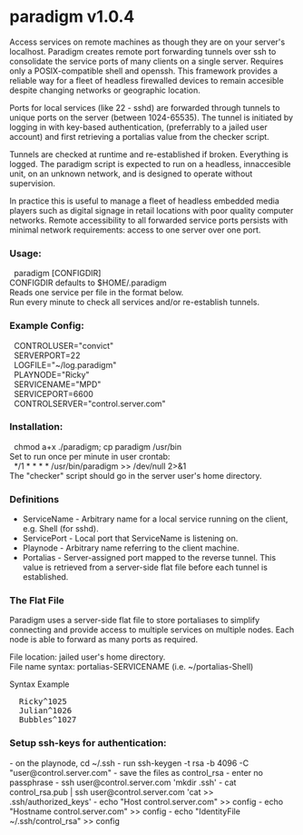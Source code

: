 # paradigm v1.0.4

Access services on remote machines as though they are on your server's localhost. Paradigm creates remote port forwarding tunnels over ssh to consolidate the service ports of many clients on a single server. Requires only a POSIX-compatible shell and openssh. This framework provides a reliable way for a fleet of headless firewalled devices to remain accesible despite changing networks or geographic location.

Ports for local services (like 22 - sshd) are forwarded through tunnels to unique ports on the server (between 1024-65535). The tunnel is initiated by logging in with key-based authentication, (preferrably to a jailed user account) and first retrieving a portalias value from the checker script. 

Tunnels are checked at runtime and re-established if broken. Everything is logged. The paradigm script is expected to run on a headless, innaccesible unit, on an unknown network, and is designed to operate without supervision.

In practice this is useful to manage a fleet of headless embedded media players such as digital signage in retail locations with poor quality computer networks. Remote accessibility to all forwarded service ports persists with minimal network requirements: access to one server over one port.

<h3>Usage:</h3>
&nbsp;&nbsp;paradigm [CONFIGDIR]<br>
CONFIGDIR defaults to $HOME/.paradigm<br>
Reads one service per file in the format below.<br>
Run every minute to check all services and/or re-establish tunnels.

<h3>Example Config:</h3>
&nbsp;&nbsp;CONTROLUSER="convict"<br>
&nbsp;&nbsp;SERVERPORT=22<br>
&nbsp;&nbsp;LOGFILE="~/log.paradigm"<br>
&nbsp;&nbsp;PLAYNODE="Ricky"<br>
&nbsp;&nbsp;SERVICENAME="MPD"<br>
&nbsp;&nbsp;SERVICEPORT=6600<br>
&nbsp;&nbsp;CONTROLSERVER="control.server.com"

<h3>Installation:</h3>
&nbsp;&nbsp;chmod a+x ./paradigm; cp paradigm /usr/bin<br>
Set to run once per minute in user crontab:<br>
&nbsp;&nbsp;*/1 * * * *  /usr/bin/paradigm  >> /dev/null 2>&1<br>
The "checker" script should go in the server user's home directory.

<h3>Definitions</h3>
<ul>
  <li>ServiceName - Arbitrary name for a local service running on the client, e.g. Shell (for sshd).</li>
  <li>ServicePort - Local port that ServiceName is listening on.</li>
  <li>Playnode - Arbitrary name referring to the client machine.</li>
  <li>Portalias - Server-assigned port mapped to the reverse tunnel. This value is retrieved from a server-side flat file before each tunnel is established.</li>
</ul>

<h3>The Flat File</h3>
Paradigm uses a server-side flat file to store portaliases to simplify connecting and provide access to multiple services on multiple nodes. Each node is able to forward as many ports as required.

File location: jailed user's home directory.<br/>
File name syntax: portalias-SERVICENAME (i.e. ~/portalias-Shell)

Syntax Example
<pre>
  Ricky^1025
  Julian^1026
  Bubbles^1027
</pre>

<h3>Setup ssh-keys for authentication:</h3>
- on the playnode, cd ~/.ssh
- run ssh-keygen -t rsa -b 4096 -C "user@control.server.com"
- save the files as control_rsa
- enter no passphrase
- ssh user@control.server.com 'mkdir .ssh'
- cat control_rsa.pub | ssh user@control.server.com 'cat >> .ssh/authorized_keys'
- echo "Host control.server.com" >> config
- echo "Hostname control.server.com" >> config
- echo "IdentityFile ~/.ssh/control_rsa" >> config
